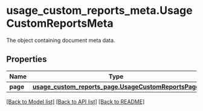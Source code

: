 # usage_custom_reports_meta.UsageCustomReportsMeta

The object containing document meta data.
## Properties
Name | Type | Description | Notes
------------ | ------------- | ------------- | -------------
**page** | [**usage_custom_reports_page.UsageCustomReportsPage**](UsageCustomReportsPage.md) |  | [optional] 

[[Back to Model list]](README.md#documentation-for-models) [[Back to API list]](README.md#documentation-for-api-endpoints) [[Back to README]](README.md)


